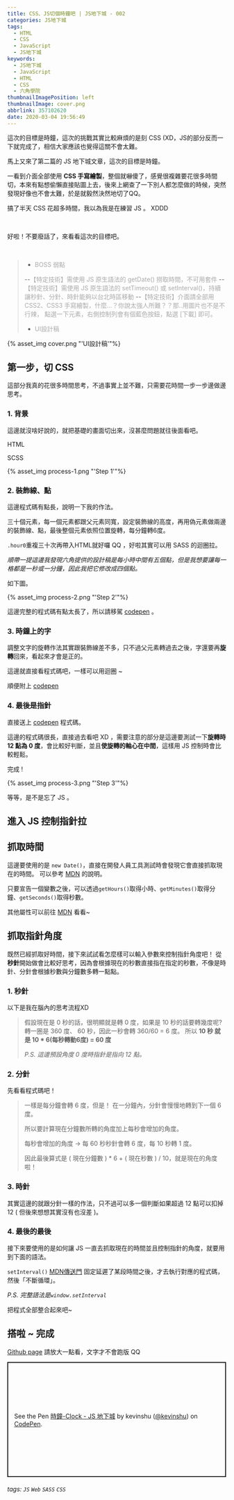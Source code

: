 ```yaml
---
title: CSS、JS切個時鐘吧 | JS地下城 - 002
categories: JS地下城
tags:
  - HTML
  - CSS
  - JavaScript
  - JS地下城
keywords: 
  - JS地下城
  - JavaScript
  - HTML
  - CSS
  - 六角學院
thumbnailImagePosition: left
thumbnailImage: cover.png
abbrlink: 357102620
date: 2020-03-04 19:56:49
---
```

這次的目標是時鐘，這次的挑戰其實比較麻煩的是刻 CSS (XD，JS的部分反而一下就完成了，相信大家應該也覺得這關不會太難。
<!-- excerpt -->
<style> .gist tbody tr:nth-of-type(odd){background: none} </style>

馬上又來了第二篇的 JS 地下城文章，這次的目標是時鐘。

一看到介面全部使用 **CSS 手寫繪製**，整個就嚇傻了，感覺很複雜要花很多時間切，本來有點想偷懶直接貼圖上去，後來上網查了一下別人都怎麼做的時候，突然發現好像也不會太難，於是就毅然決然地切了QQ。

搞了半天 CSS 花超多時間，我以為我是在練習 JS 。 XDDD

<br>

好啦！不要廢話了，來看看這次的目標吧。

<br>

> * <font color="#aaa">BOSS 弱點</font>
> 
>--<font color="#aaa">【特定技術】需使用 JS 原生語法的 getDate() 撈取時間，不可用套件</font>
>--<font color="#aaa">【特定技術】需使用 JS 原生語法的 setTimeout() 或 setInterval()，持續讓秒針、分針、時針能夠以台北時區移動</font>
>--<font color="#aaa">【特定技術】介面請全部用 CSS2、CSS3 手寫繪製，什麼...？你說太強人所難？？那..用圖片也不是不行辣， 點選一下元素，右側控制列會有個藍色按鈕，點選 [下載] 即可。</font>
> 
> * <font color="#aaa">UI設計稿</font>
> 
> 
{% asset_img cover.png "'UI設計稿'"%}

<!-- more -->

## 第一步，切 CSS

這部分我真的花很多時間思考，不過事實上並不難，只需要花時間一步一步邊做邊思考。

### 1. 背景

這邊就沒啥好說的，就把基礎的畫面切出來，沒甚麼問題就往後面看吧。

HTML
<script src="https://gist.github.com/kevinshu1995/de26bfce5c11fa4b7214cd76f920fbd9.js?file=clock-01.html"></script>

SCSS

<script src="https://gist.github.com/kevinshu1995/de26bfce5c11fa4b7214cd76f920fbd9.js?file=clock-01.scss"></script>

{% asset_img process-1.png "'Step 1'"%}

### 2. 裝飾線、點

這邊程式碼有點長，說明一下我的作法。

三十個元素，每一個元素都跟父元素同寬，設定裝飾線的高度，再用偽元素做兩邊的裝飾線、點，最後整個元素依照位置旋轉，每分鐘轉6度。

`.hour0`重複三十次再帶入HTML就好囉 QQ ，好啦其實可以用 SASS 的迴圈拉。

<script src="https://gist.github.com/kevinshu1995/de26bfce5c11fa4b7214cd76f920fbd9.js?file=clock-02.scss"></script>

*順帶一提這邊我發現六角提供的設計稿是每小時中間有五個點，但是我想要讓每一格都是一秒或一分鐘，因此我把它修改成四個點。*

如下圖。

{% asset_img process-2.png "'Step 2'"%}

這邊完整的程式碼有點太長了，所以請移駕 [codepen](https://codepen.io/kevinshu/pen/XWbjvOg) 。

### 3. 時鐘上的字

調整文字的旋轉作法其實跟裝飾線差不多，只不過父元素轉過去之後，字還要再**旋轉**回來，看起來才會是正的。

這邊就直接看程式碼吧，一樣可以用迴圈 ~

順便附上 [codepen](https://codepen.io/kevinshu/pen/LYVbyYr) 

<script src="https://gist.github.com/kevinshu1995/de26bfce5c11fa4b7214cd76f920fbd9.js?file=clock-03.scss"></script>

### 4. 最後是指針

直接送上 [codepen](https://codepen.io/kevinshu/pen/RwPojOg) 程式碼。

這邊的程式碼很長，直接過去看吧 XD ，需要注意的部分是這邊要測試一下**旋轉時 12 點為 0 度**，會比較好判斷，並且**使旋轉的軸心在中間**，這樣用 JS 控制時會比較輕鬆。

完成 ! 

{% asset_img process-3.png "'Step 3'"%}

等等，是不是忘了 JS 。

## 進入 JS 控制指針拉

## 抓取時間

這邊要使用的是 `new Date()`，直接在開發人員工具測試時會發現它會直接抓取現在的時間。
可以參考 [MDN](https://developer.mozilla.org/zh-TW/docs/Web/JavaScript/Reference/Global_Objects/Date) 的說明。

只要宣告一個變數之後，可以透過`getHours()`取得小時、`getMinutes()`取得分鐘、`getSeconds()`取得秒數。

<script src="https://gist.github.com/kevinshu1995/de26bfce5c11fa4b7214cd76f920fbd9.js?file=clock-01.js"></script>

其他屬性可以前往 [MDN](https://developer.mozilla.org/zh-TW/docs/Web/JavaScript/Reference/Global_Objects/Date#JavaScript_Date_%E7%89%A9%E4%BB%B6%E5%AF%A6%E9%AB%94) 看看~

## 抓取指針角度

既然已經抓取好時間，接下來試試看怎麼樣可以輸入參數來控制指針角度吧！
從**秒針**開始做會比較好思考，因為會根據現在的秒數直接指在指定的秒數，不像是時針、分針會根據秒數與分鐘數多轉一點點。

### 1. 秒針

以下是我在腦內的思考流程XD

> 假設現在是 0 秒的話，很明顯就是轉 0 度，如果是 10 秒的話要轉幾度呢?
> 轉一圈是 360 度、 60 秒，因此一秒會轉 360/60 = 6 度。
> 所以 **10 秒 就是 10 * 6(每秒轉動6度) = 60 度**
>
> *P.S. 這邊預設角度 0 度時指針是指向 12 點。*

<script src="https://gist.github.com/kevinshu1995/de26bfce5c11fa4b7214cd76f920fbd9.js?file=clock-02.js"></script>

### 2. 分針

先看看程式碼吧！
<script src="https://gist.github.com/kevinshu1995/de26bfce5c11fa4b7214cd76f920fbd9.js?file=clock-03.js"></script>

> 一樣是每分鐘會轉 6 度，但是！
> 在一分鐘內，分針會慢慢地轉到下一個 6 度。
> 
> 所以要計算現在分鐘數所轉的角度加上每秒會增加的角度。
> 
> 每秒會增加的角度 ->
> 每 60 秒秒針會轉 6 度，每 10 秒轉 1 度。
> 
> 因此最後算式是 ( 現在分鐘數 ) * 6 + ( 現在秒數 ) / 10，就是現在的角度啦！

### 3. 時針

其實這邊的就跟分針一樣的作法，只不過可以多一個判斷如果超過 12 點可以扣掉 12 ( 但後來想想其實沒有也沒差 )。

<script src="https://gist.github.com/kevinshu1995/de26bfce5c11fa4b7214cd76f920fbd9.js?file=clock-04.js"></script>

### 4. 最後的最後

接下來要使用的是如何讓 JS 一直去抓取現在的時間並且控制指針的角度，就要用到下面的語法。

`setInterval()` [MDN傳送門](https://developer.mozilla.org/zh-CN/docs/Web/API/Window/setInterval)
固定延遲了某段時間之後，才去執行對應的程式碼，然後「不斷循環」。

*P.S. 完整語法是`window.setInterval`*

把程式全部整合起來吧~

<script src="https://gist.github.com/kevinshu1995/de26bfce5c11fa4b7214cd76f920fbd9.js?file=clock-05.js"></script>

## 搭啦 ~ 完成

[Github page](https://kevinshu1995.github.io/hex-js-002-clock/) 請放大一點看，文字才不會跑版 QQ

<p class="codepen" data-height="500" data-theme-id="default" data-default-tab="js,result" data-user="kevinshu" data-slug-hash="OJVRNRM" style="height: 265px; box-sizing: border-box; display: flex; align-items: center; justify-content: center; border: 2px solid; margin: 1em 0; padding: 1em;" data-pen-title="時鐘-Clock - JS 地下城">
  <span>See the Pen <a href="https://codepen.io/kevinshu/pen/OJVRNRM">
  時鐘-Clock - JS 地下城</a> by kevinshu (<a href="https://codepen.io/kevinshu">@kevinshu</a>)
  on <a href="https://codepen.io">CodePen</a>.</span>
</p>
<script async src="https://static.codepen.io/assets/embed/ei.js"></script>

###### tags: `JS` `Web` `SASS` `CSS`